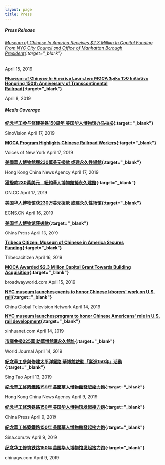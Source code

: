 ```yaml
---
layout: page
title: Press 
---
```

##### Press Release

###### [Museum of Chinese In America Receives $2.3 Million In Capital Funding From NYC City Council and Office of Manhattan Borough President](http://www.mocanyc.org/files/Capital_Funding_Press_Release.pdf){:target="_blank"}

April 15, 2019

**[Museum of Chinese In America Launches MOCA Spike 150 Initiative Honoring 150th Anniversary of Transcontinental Railroad](http://www.mocanyc.org/files/MOCA%20Spike%20150_Press%20Release.pdf){:target="_blank"}**

April 8, 2019

##### Media Coverage

**[纪念华工参与修建美铁150周年 美国华人博物馆办马拉松](http://video.sinovision.net/?id=49793){:target="_blank"}**

SinoVision April 17, 2019

**[MOCA Program Highlights Chinese Railroad Workers](https://voicesofny.org/2019/04/moca-program-highlights-chinese-railroad-workers/){:target="_blank"}**

Voices of New York April 17, 2019

**[美國華人博物館獲230萬美元撥款 或建永久性場館](http://www.hkcna.hk/content/2019/0417/757753.shtml){:target="_blank"}**

Hong Kong China News Agency April 17, 2019

**[獲撥款230萬美元　紐約華人博物館擬永久建館](https://hk.on.cc/hk/bkn/cnt/amenews/20190417/bkn-20190417000149975-0417_00972_001.html){:target="_blank"}**

ON.CC April 17, 2019

**[美国华人博物馆获230万美元拨款 或建永久性场馆](https://www.chinanews.com/hr/2019/04-16/8810526.shtml){:target="_blank"}**

ECNS.CN April 16, 2019

**[美国华人博物馆获拨款](http://ny.uschinapress.com/spotlight/2019/04-16/164654.html){:target="_blank"}**

China Press April 16, 2019

**[Tribeca Citizen: Museum of Chinese in America Secures Funding](https://tribecacitizen.com/2019/04/16/seen-heard-springsteen-plays-tribeca-grill/){:target="_blank"}**

 Tribecacitizen April 16, 2019

**[MOCA Awarded $2.3 Million Capital Grant Towards Building Acquisition](https://www.broadwayworld.com/article/MOCA-Awarded-23-Million-Capital-Grant-Towards-Building-Acquisition-20190415){:target="_blank"}**

broadwayworld.com April 15, 2019

**[NYC museum launches events to honor Chinese laborers' work on U.S. rail](https://news.cgtn.com/news/3d3d674d3345444d34457a6333566d54/index.html){:target="_blank"}**

China Global Television Network April 14, 2019

**[NYC museum launches program to honor Chinese Americans' role in U.S. rail development](http://www.xinhuanet.com/english/2019-04/14/c_137974781.htm){:target="_blank"}**

xinhuanet.com April 14, 2019

**[市議會撥225萬 助華博館購永久館址](https://www.worldjournal.com/6231125/article-%E5%B8%82%E8%AD%B0%E6%9C%83%E6%92%A5225%E8%90%AC-%E5%8A%A9%E8%8F%AF%E5%8D%9A%E9%A4%A8%E8%B3%BC%E6%B0%B8%E4%B9%85%E9%A4%A8%E5%9D%80/?ref=%E7%B4%90%E7%B4%84_%E6%96%B0%E8%81%9E%E7%B8%BD%E8%A6%BD){:target="_blank"}**

World Journal April 14, 2019

**[紀念華工參與修建太平洋鐵路 華博館啟動「奮進150年」活動](https://www.singtaousa.com/ny/436-%E7%B4%90%E7%B4%84/2294050-%E7%B4%80%E5%BF%B5%E8%8F%AF%E5%B7%A5%E5%8F%83%E8%88%87%E4%BF%AE%E5%BB%BA%E5%A4%AA%E5%B9%B3%E6%B4%8B%E9%90%B5%E8%B7%AF+%E8%8F%AF%E5%8D%9A%E9%A4%A8%E5%95%9F%E5%8B%95%E3%80%8C%E5%A5%AE%E9%80%B2150%E5%B9%B4%E3%80%8D%E6%B4%BB%E5%8B%95/){:target="_blank"}**

Sing Tao April 13, 2019

**[紀念華工修築鐵路150年 美國華人博物館發起接力跑](http://www.hkcna.hk/content/2019/0409/756312.shtml){:target="_blank"}**

Hong Kong China News Agency April 9, 2019

**[纪念华工修筑铁路150年 美国华人博物馆发起接力跑](https://www.chinaqw.com/hqhr/2019/04-09/219754.shtml){:target="_blank"}**

China Press April 9, 2019

**[紀念華工修築鐵路150年 美國華人博物館發起接力跑](https://news.sina.com.tw/article/20190409/30842252.html){:target="_blank"}**

Sina.com.tw April 9, 2019

**[纪念华工修筑铁路150年 美国华人博物馆发起接力跑](https://www.chinaqw.com/hqhr/2019/04-09/219754.shtml){:target="_blank"}**

chinaqw.com April 9, 2019
